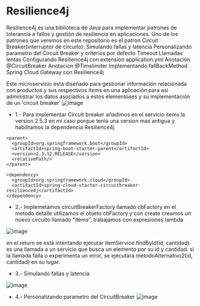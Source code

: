 # Resilience4j 
Resilience4j es una biblioteca de Java para implementar patrones de tolerancia a fallos y gestión de resiliencia en aplicaciones.
Uno de los patrones que veremos en este repositorio es el patron Circuit Breaker(interruptor de circuito):
Simulando fallas y latencia 
Personalizando parametro del Circuit Breaker y criterios por defecto
Timeout
Llamadas lentas
Configurando Resilience4j con extension application.yml
Anotación @CircuitBreaker
Anotacion @Timelimiter
Implementando fallBackMethod 
Spring Cloud Gateway con Resilience4j


Este microservicio está diseñado para gestionar información relacionada con productos y sus respectivos ítems en una aplicación para asi administrar los datos asociados a estos elementoses y su implementación de un 'circuit breaker'
![image](https://github.com/joanvasquez21/microservices-producto-items-circuitbreaker/assets/70104624/231c2d25-9372-4f01-9eab-f966b6cdfcfb)

- 1.- Para implementar Circuit breaker añadimos en el servicio items la version 2.5.3 en mi caso porque tenia una version mas antigua y habilitamos la dependencia Resilience4j
```
<parent>
  <groupId>org.springframework.boot</groupId>
  <artifactId>spring-boot-starter-parent</artifactId>
  <version>2.3.12.RELEASE</version>
  <relativePath/> 
</parent>

<dependency> 
  <groupId>org.springframework.cloud</groupId> 
  <artifactId>spring-cloud-starter-circuitbreaker-resilience4j</artifactId> 
</dependency>
```
- 2.- Implemetamos circuitBreakerFactory llamado cbFactory en el metodo detalle utilizamos el objeto cbFactory y con create creamos un nuevo circuito llamado "items", trabajamos con expresiones lambda 

![image](https://github.com/joanvasquez21/microservices-producto-items-circuitbreaker/assets/70104624/5a76e716-43d7-4a9e-8d40-7a331919ee6e)

 en el return se está intentando ejecutar itemService.findById(id, cantidad) es una llamada a un servicio que busca un elemento por su id y cantidad.
 si la llamada falla o experimenta un error, se ejecutará metodoAlternativo2(id, cantidad) en su lugar.
- 3.- Simulando fallas y latencia 

![image](https://github.com/joanvasquez21/microservices-producto-items-circuitbreaker/assets/70104624/c44ea85f-05ad-44a8-b93a-3870511a2a44)
- 4.- Personalizando parametro del CircuitBreaker
 ![image](https://github.com/joanvasquez21/microservices-producto-items-circuitbreaker/assets/70104624/a26dc34c-662b-48e3-9d9e-ee6bc40f8b26)

